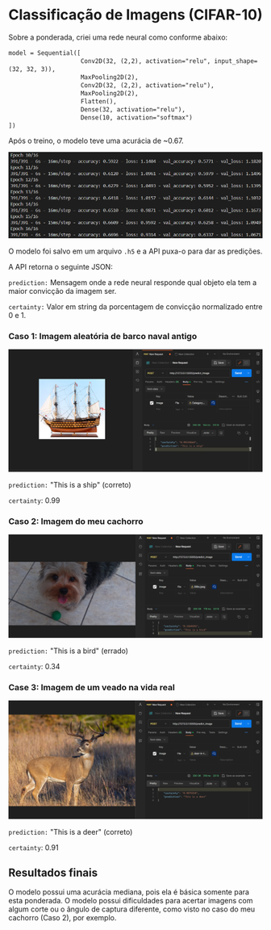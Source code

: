# Classificação de Imagens (CIFAR-10)

Sobre a ponderada, criei uma rede neural como conforme abaixo:

```
model = Sequential([
                    Conv2D(32, (2,2), activation="relu", input_shape=(32, 32, 3)),
                    MaxPooling2D(2),
                    Conv2D(32, (2,2), activation="relu"),
                    MaxPooling2D(2),
                    Flatten(),
                    Dense(32, activation="relu"),
                    Dense(10, activation="softmax")
])
```

Após o treino, o modelo teve uma acurácia de ~0.67.

![treino](/imgs/train.png)

O modelo foi salvo em um arquivo `.h5` e a API puxa-o para dar as predições.

A API retorna o seguinte JSON:

`prediction:` Mensagem onde a rede neural responde qual objeto ela tem a maior convicção da imagem ser.

`certainty:` Valor em string da porcentagem de convicção normalizado entre 0 e 1.

### Caso 1: Imagem aleatória de barco naval antigo

![case1](/imgs/case1.png)

`prediction:` "This is a ship" (correto)

`certainty`: 0.99

### Caso 2: Imagem do meu cachorro

![case2](/imgs/case2.png)

`prediction:` "This is a bird" (errado)

`certainty`: 0.34

### Case 3: Imagem de um veado na vida real

![case3](/imgs/case3.png)

`prediction:` "This is a deer" (correto)

`certainty`: 0.91

## Resultados finais

O modelo possui uma acurácia mediana, pois ela é básica somente para esta ponderada. O modelo possui dificuldades para acertar imagens com algum corte ou o ângulo de captura diferente, como visto no caso do meu cachorro (Caso 2), por exemplo.